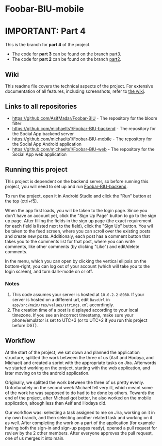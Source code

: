 # Foobar-BIU-mobile

# IMPORTANT: Part 4
This is the branch for **part 4** of the project.
* The code for **part 3** can be found on the branch [part3](https://github.com/michaelts1/Foobar-BIU-mobile/tree/part3).
* The code for **part 2** can be found on the branch [part2](https://github.com/michaelts1/Foobar-BIU-mobile/tree/part2).

## Wiki
This readme file covers the technical aspects of the project. For extensive documentation of all features, including screenshots, refer to [the wiki](https://github.com/michaelts1/Foobar-BIU-mobile/wiki).

## Links to all repositories
* https://github.com/AsifMadar/Foobar-BIU - The repository for the bloom filter
* https://github.com/michaelts1/Foobar-BIU-backend - The repository for the Social App backend server
* https://github.com/michaelts1/Foobar-BIU-mobile - The repository for the Social App Android application
* https://github.com/michaelts1/Foobar-BIU-web - The repository for the Social App web application

## Running this project
This project is dependent on the backend server, so before running this project, you will need to set up and run [Foobar-BIU-backend](https://github.com/michaelts1/Foobar-BIU-backend).

To run the project, open it in Android Studio and click the "Run" button at the top (ctrl+f5).

When the app first loads, you will be taken to the login page. Since you don't have an account yet, click the "Sign Up Page" button to go to the sign up page. After filling the fields in the sign up page (the exact requirement for each field is listed next to the field), click the "Sign Up" button. You wil be taken to the feed screen, where you can scroll over the existing posts and create new posts. Additionaly, each post has a comment button that takes you to the comments list for that post, where you can write comments, like other comments (by clicking "Like") and edit/delete comments.

In the menu, which you can open by clicking the vertical ellipsis on the bottom-right, you can log out of your account (which will take you to the login screen), and turn dark-mode on or off.

### Notes
1. This code assumes your server is hosted at `10.0.2.2:8080`. If your server is hosted on a different url, edit `BaseUrl` in `app/src/main/res/values/strings.xml` accordingly.
2. The creation time of a post is displayed according to your local timezone. If you see an incorrect timestamp, make sure your phone/emulator is set to UTC+3 (or to UTC+2 if you run this project before DST).

## Workflow
At the start of the project, we sat down and planned the application structure, splitted the work between the three of us (Asif and Hodaya, and Michael) and created a sprint with the appropriate tasks on Jira. Afterwords we started working on the project, starting with the web application, and later moving on to the android application.

Originally, we splitted the work between the three of us pretty evenly. Unfortunately on the second week Michael fell very ill, which meant some of the work he was supposed to do had to be done by others. Towards the end of the project, after Michael got better, he also worked on the mobile application, altough less than Asif and Hodaya did.

Our workflow was: selecting a task assigned to me on Jira, working on it in my own branch, and then selecting another related task and working on it as well. After completing the work on a part of the application (for example having both the sign-in and sign-up pages ready), opened a pull request for review by the 2 other members. After everyone approves the pull request, one of us merges it into main.

